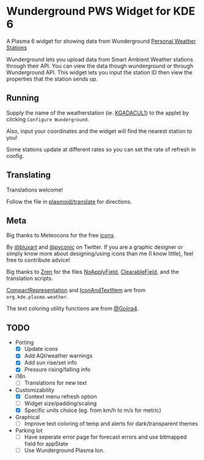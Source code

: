 # Wunderground PWS Widget for KDE 6

A Plasma 6 widget for showing data from Wunderground [Personal Weather Stations](https://www.wunderground.com/pws/overview)

Wunderground lets you upload data from Smart Ambient Weather stations through their API.
You can view the data though wunderground or through Wunderground API. This widget lets
you input the station ID then view the properties that the station sends up.

## Running

Supply the name of the weatherstation (ie. [KGADACUL1](https://www.wunderground.com/dashboard/pws/KGADACUL1)) to the applet by clicking `Configure Wunderground`.

Also, input your coordinates and the widget will find the nearest station to you!

Some stations update at different rates so you can set the rate of refresh in config.

## Translating

Translations welcome!

Follow the file in [plasmoid/translate](./plasmoid/translate) for directions.

## Meta

Big thanks to Meteocons for the free [icons](https://www.alessioatzeni.com/meteocons/).

By [@bluxart](https://twitter.com/bluxart) and [@pyconic](https://twitter.com/pyconic) on Twitter.
If you are a graphic designer or simply know more about designing/using icons than me (I know little), feel free to contribute advice!

Big thanks to [Zren](https://github.com/Zren) for the files [NoApplyField](./plasmoid/contents/ui/config/NoApplyField.qml), [ClearableField](./plasmoid/contents/ui/config/ClearableField.qml), and the translation scripts.

[CompactRepresentation](./plasmoid/contents/ui/CompactRepresentation.qml) and [IconAndTextItem](./plasmoid/contents/ui/IconAndTextItem.qml) are from `org.kde.plasma.weather`.

The text coloring utility functions are from [@Gojira4](https://forum.qt.io/user/gojir4).

## TODO

- Porting
    -   [x] Update icons
    -   [x] Add AQI/weather warnings
    -   [x] Add sun rise/set info
    -   [x] Pressure rising/falling info
-   i18n
    -   [ ] Translations for new text
-   Customizability
    -   [x] Context menu refresh option
    -   [ ] Widget size/padding/scaling
    -   [x] Specific units choice (eg. from km/h to m/s for metric)
-   Graphical
    -   [ ] Improve text coloring of temp and alerts for dark/transparent themes
-   Parking lot
    -   [ ] Have seperate error page for forecast errors and use bitmapped field for appState
    -   [ ] Use Wunderground Plasma Ion.
